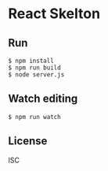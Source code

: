 React Skelton
===================

Run
---------

```
$ npm install
$ npm run build
$ node server.js
```

Watch editing
---------

```
$ npm run watch
```

License
---------
ISC
